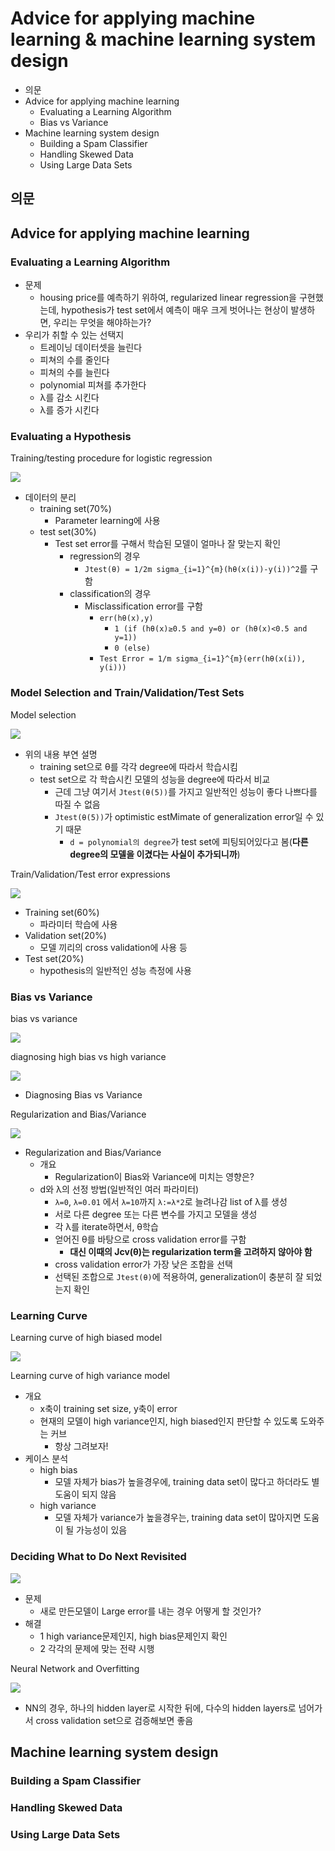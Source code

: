 # Advice for applying machine learning & machine learning system design

- 의문
- Advice for applying machine learning
  - Evaluating a Learning Algorithm
  - Bias vs Variance
- Machine learning system design
  - Building a Spam Classifier
  - Handling Skewed Data
  - Using Large Data Sets

## 의문

## Advice for applying machine learning

### Evaluating a Learning Algorithm

- 문제
  - housing price를 예측하기 위하여, regularized linear regression을 구현했는데, hypothesis가 test set에서 예측이 매우 크게 벗어나는 현상이 발생하면, 우리는 무엇을 해야하는가?
- 우리가 취할 수 있는 선택지
  - 트레이닝 데이터셋을 늘린다
  - 피쳐의 수를 줄인다
  - 피쳐의 수를 늘린다
  - polynomial 피쳐를 추가한다
  - λ를 감소 시킨다
  - λ를 증가 시킨다

### Evaluating a Hypothesis

Training/testing procedure for logistic regression

![](./images/week6/training_testing_procedure1.png)

- 데이터의 분리
  - training set(70%)
    - Parameter learning에 사용
  - test set(30%)
    - Test set error를 구해서 학습된 모델이 얼마나 잘 맞는지 확인
      - regression의 경우
        - `Jtest(θ) = 1/2m sigma_{i=1}^{m}(hθ(x(i))-y(i))^2`를 구함
      - classification의 경우
        - Misclassification error를 구함
          - `err(hθ(x),y)`
            - `1 (if (hθ(x)≥0.5 and y=0) or (hθ(x)<0.5 and y=1))`
            - `0 (else)`
          - `Test Error = 1/m sigma_{i=1}^{m}(err(hθ(x(i)), y(i)))`

### Model Selection and Train/Validation/Test Sets

Model selection

![](./images/week6/train_validation_test1.png)

- 위의 내용 부연 설명
  - training set으로 θ를 각각 degree에 따라서 학습시킴
  - test set으로 각 학습시킨 모델의 성능을 degree에 따라서 비교
    - 근데 그냥 여기서 `Jtest(θ(5))`를 가지고 일반적인 성능이 좋다 나쁘다를 따질 수 없음
    - `Jtest(θ(5))`가 optimistic estMimate of generalization error일 수 있기 때문
      - `d = polynomial의 degree`가 test set에 피팅되어있다고 봄(**다른 degree의 모델을 이겼다는 사실이 추가되니까**)

Train/Validation/Test error expressions

![](./images/week6/train_validation_test_error2.png)

- Training set(60%)
  - 파라미터 학습에 사용
- Validation set(20%)
  - 모델 끼리의 cross validation에 사용 등
- Test set(20%)
  - hypothesis의 일반적인 성능 측정에 사용

### Bias vs Variance

bias vs variance

![](./images/week6/diagnosing_bias_vs_variance1.png)

diagnosing high bias vs high variance

![](./images/week6/diagnosing_bias_vs_variance2.png)

- Diagnosing Bias vs Variance

Regularization and Bias/Variance

![](./images/week6/regularization_and_bias_vs_variance1.png)

- Regularization and Bias/Variance
  - 개요
    - Regularization이 Bias와 Variance에 미치는 영향은?
  - d와 λ의 선정 방법(일반적인 여러 파라미터)
    - `λ=0`, `λ=0.01` 에서 `λ=10`까지 `λ:=λ*2`로 늘려나감 list of λ를 생성
    - 서로 다른 degree 또는 다른 변수를 가지고 모델을 생성
    - 각 λ를 iterate하면서, θ학습
    - 얻어진 θ를 바탕으로 cross validation error를 구함
      - **대신 이때의 Jcv(θ)는 regularization term을 고려하지 않아야 함**
    - cross validation error가 가장 낮은 조합을 선택
    - 선택된 조합으로 `Jtest(θ)`에 적용하여, generalization이 충분히 잘 되었는지 확인

### Learning Curve

Learning curve of high biased model

![](./images/week6/learning_curve1.png)

Learning curve of high variance model

- 개요
  - x축이 training set size, y축이 error
  - 현재의 모델이 high variance인지, high biased인지 판단할 수 있도록 도와주는 커브
    - 항상 그려보자!
- 케이스 분석
  - high bias
    - 모델 자체가 bias가 높을경우에, training data set이 많다고 하더라도 별 도움이 되지 않음
  - high variance
    - 모델 자체가 variance가 높을경우는, training data set이 많아지면 도움이 될 가능성이 있음

### Deciding What to Do Next Revisited

![](./images/week6/debugging_a_learning_algorithm1.png)

- 문제
  - 새로 만든모델이 Large error를 내는 경우 어떻게 할 것인가?
- 해결
  - 1 high variance문제인지, high bias문제인지 확인
  - 2 각각의 문제에 맞는 전략 시행

Neural Network and Overfitting

![](./images/week6/neural_network_and_overfitting1.png)

- NN의 경우, 하나의 hidden layer로 시작한 뒤에, 다수의 hidden layers로 넘어가서 cross validation set으로 검증해보면 좋음

## Machine learning system design

### Building a Spam Classifier

### Handling Skewed Data

### Using Large Data Sets
